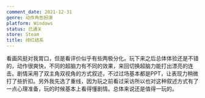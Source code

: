 ```yaml
---
comment_date: 2021-12-31
genre: 动作角色扮演
platform: Windows
status: 已通关
store: Steam
title: 绯红结系
---
```

看画风挺对我胃口，但是看评价似乎有些两极分化。玩下来之后总体体验还是不错的，动作很爽快，不同的超脑力有不同的效果，来回切换超脑力能打出漂亮的连击。剧情采用了双主角双视角的方式叙述，不过过场基本都是PPT，让表现力稍微打了些折扣。另外我先选了重线，因为玩之前看过采访所以也对这种叙述方式有了一点心理准备，玩的时候基本上看得懂剧情。总体来说还是值得一玩的。